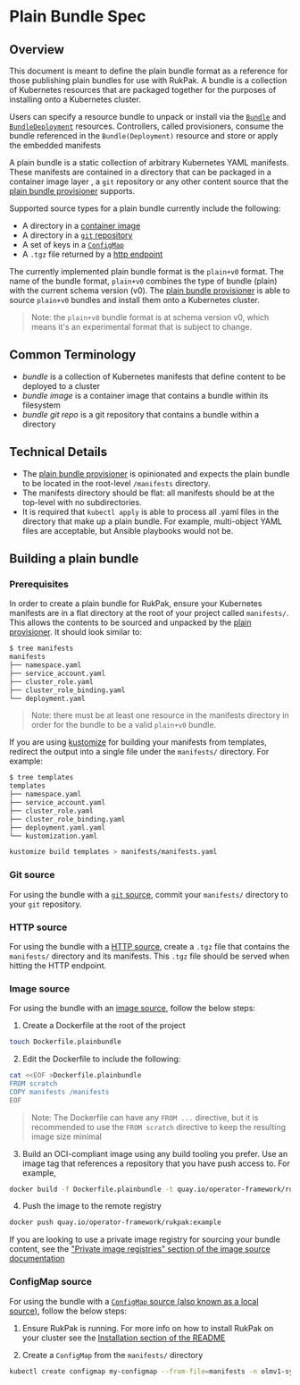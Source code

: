 # Plain Bundle Spec

## Overview

This document is meant to define the plain bundle format as a reference for those publishing plain bundles for use with
RukPak. A bundle is a collection of Kubernetes resources that are packaged together for the purposes of installing onto
a Kubernetes cluster.

Users can specify a resource bundle to unpack or install via the
[`Bundle`](https://github.com/operator-framework/rukpak#bundle)
and [`BundleDeployment`](https://github.com/operator-framework/rukpak#bundledeployment) resources.
Controllers, called provisioners, consume the bundle referenced in the `Bundle(Deployment)` resource and store or apply the embedded manifests

A plain bundle is a static collection of arbitrary Kubernetes YAML manifests. These manifests are contained in a directory
that can be packaged in a container image layer , a `git` repository or any other content source that the
[plain bundle provisioner](../provisioners/plain.md) supports.

Supported source types for a plain bundle currently include the following:

* A directory in a [container image](../sources/image.md)
* A directory in a [`git` repository](../sources/git.md)
* A set of keys in a [`ConfigMap`](../sources/local.md)
* A `.tgz` file returned by a [http endpoint](../sources/http.md)


The currently implemented plain bundle format is the `plain+v0` format. The name of the bundle format, `plain+v0`
combines the type of bundle (plain) with the current schema version (v0). The
[plain bundle provisioner](../provisioners/plain.md) is able to source
`plain+v0` bundles and install them onto a Kubernetes cluster.

> Note: the `plain+v0` bundle format is at schema version v0, which means it's an experimental format that is subject
> to change.

## Common Terminology

* *bundle* is a collection of Kubernetes manifests that define content to be deployed to a cluster
* *bundle image* is a container image that contains a bundle within its filesystem
* *bundle git repo* is a git repository that contains a bundle within a directory

## Technical Details

* The [plain bundle provisioner](../provisioners/plain.md) is opinionated and expects the
plain bundle to be located in the root-level `/manifests` directory.
* The manifests directory should be flat: all manifests should be at the top-level with no subdirectories.
* It is required that `kubectl apply` is able to process all .yaml files in the directory that make up a plain bundle. For example,
multi-object YAML files are acceptable, but Ansible playbooks would not be.

## Building a plain bundle
### Prerequisites

In order to create a plain bundle for RukPak, ensure your Kubernetes manifests are in a flat directory at the root of
your project called `manifests/`. This allows the contents to be sourced and unpacked by the
[plain provisioner](..provisioners/plain.md). It should look similar to:

```bash
$ tree manifests
manifests
├── namespace.yaml
├── service_account.yaml
├── cluster_role.yaml
├── cluster_role_binding.yaml
└── deployment.yaml
```

> Note: there must be at least one resource in the manifests directory in order for the bundle to be a valid
> `plain+v0` bundle.

If you are using [kustomize](https://kustomize.io/) for building your manifests from templates, redirect the output into a single file under the `manifests/` directory. For example:
```bash
$ tree templates
templates
├── namespace.yaml
├── service_account.yaml
├── cluster_role.yaml
├── cluster_role_binding.yaml
├── deployment.yaml.yaml
└── kustomization.yaml
```

```bash
kustomize build templates > manifests/manifests.yaml
```

### Git source

For using the bundle with a [`git` source](../sources/git.md), commit your `manifests/` directory to your `git` repository.

### HTTP source

For using the bundle with a [HTTP source](../sources/http.md), create a `.tgz` file that contains the `manifests/` directory and its manifests. This `.tgz` file should be served when hitting the HTTP endpoint.

### Image source

For using the bundle with an [image source](../sources/image.md), follow the below steps:

1. Create a Dockerfile at the root of the project
```bash
touch Dockerfile.plainbundle
```

2. Edit the Dockerfile to include the following:
```bash
cat <<EOF >Dockerfile.plainbundle
FROM scratch
COPY manifests /manifests
EOF
```

> Note: The Dockerfile can have any `FROM ...` directive, but it is recommended to use the `FROM scratch`
> directive to keep the resulting image size minimal

3. Build an OCI-compliant image using any build tooling you prefer. Use an image tag that references a repository that you have push access to. For example,

```bash
docker build -f Dockerfile.plainbundle -t quay.io/operator-framework/rukpak:example .
```

4. Push the image to the remote registry

```bash
docker push quay.io/operator-framework/rukpak:example
```

If you are looking to use a private image registry for sourcing your bundle content, see the ["Private image registries" section of the image source documentation](../sources/image.md#private-image-registries)

### ConfigMap source

For using the bundle with a [`ConfigMap` source (also known as a local source)](../sources/local.md), follow the below steps:

1. Ensure RukPak is running. For more info on how to install RukPak on your cluster see the [Installation section of the README](../../README.md#installation)

2. Create a `ConfigMap` from the `manifests/` directory
```bash
kubectl create configmap my-configmap --from-file=manifests -n olmv1-system
```
